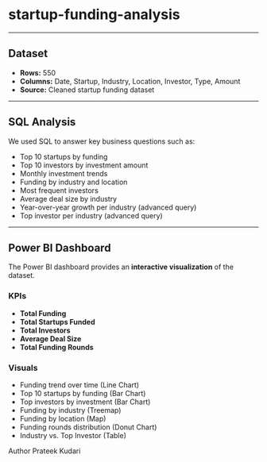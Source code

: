 # startup-funding-analysis


---

##  Dataset
- **Rows:** 550  
- **Columns:** Date, Startup, Industry, Location, Investor, Type, Amount  
- **Source:** Cleaned startup funding dataset  

---

##  SQL Analysis
We used SQL to answer key business questions such as:  

- Top 10 startups by funding  
- Top 10 investors by investment amount  
- Monthly investment trends  
- Funding by industry and location  
- Most frequent investors  
- Average deal size by industry  
- Year-over-year growth per industry (advanced query)  
- Top investor per industry (advanced query)  

 

---

##  Power BI Dashboard
The Power BI dashboard provides an **interactive visualization** of the dataset.  

###  KPIs
- **Total Funding**  
- **Total Startups Funded**  
- **Total Investors**  
- **Average Deal Size**  
- **Total Funding Rounds**  

###  Visuals
- Funding trend over time (Line Chart)  
- Top 10 startups by funding (Bar Chart)  
- Top investors by investment (Bar Chart)  
- Funding by industry (Treemap)  
- Funding by location (Map)  
- Funding rounds distribution (Donut Chart)  
- Industry vs. Top Investor (Table)  


Author
Prateek Kudari



